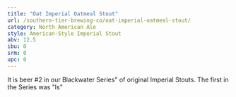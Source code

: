 ```yaml
---
title: "Oat Imperial Oatmeal Stout"
url: /southern-tier-brewing-co/oat-imperial-oatmeal-stout/
category: North American Ale
style: American-Style Imperial Stout
abv: 12.5
ibu: 0
srm: 0
upc: 0
---
```

It is beer #2 in our Blackwater Series" of original Imperial Stouts. The first in the Series was "Is"
